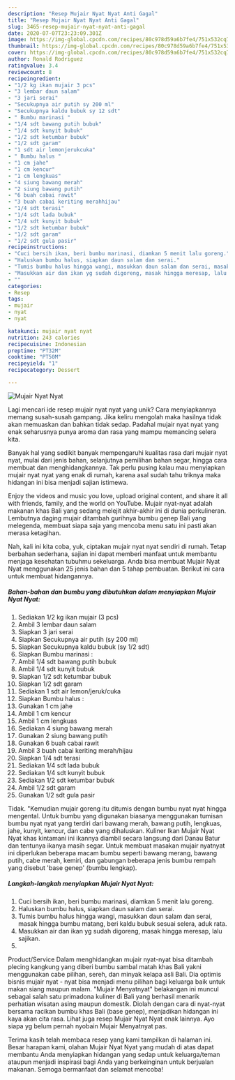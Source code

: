 ```yaml
---
description: "Resep Mujair Nyat Nyat Anti Gagal"
title: "Resep Mujair Nyat Nyat Anti Gagal"
slug: 3465-resep-mujair-nyat-nyat-anti-gagal
date: 2020-07-07T23:23:09.301Z
image: https://img-global.cpcdn.com/recipes/80c978d59a6b7fe4/751x532cq70/mujair-nyat-nyat-foto-resep-utama.jpg
thumbnail: https://img-global.cpcdn.com/recipes/80c978d59a6b7fe4/751x532cq70/mujair-nyat-nyat-foto-resep-utama.jpg
cover: https://img-global.cpcdn.com/recipes/80c978d59a6b7fe4/751x532cq70/mujair-nyat-nyat-foto-resep-utama.jpg
author: Ronald Rodriguez
ratingvalue: 3.4
reviewcount: 8
recipeingredient:
- "1/2 kg ikan mujair 3 pcs"
- "3 lembar daun salam"
- "3 jari serai"
- "Secukupnya air putih sy 200 ml"
- "Secukupnya kaldu bubuk sy 12 sdt"
- " Bumbu marinasi "
- "1/4 sdt bawang putih bubuk"
- "1/4 sdt kunyit bubuk"
- "1/2 sdt ketumbar bubuk"
- "1/2 sdt garam"
- "1 sdt air lemonjerukcuka"
- " Bumbu halus "
- "1 cm jahe"
- "1 cm kencur"
- "1 cm lengkuas"
- "4 siung bawang merah"
- "2 siung bawang putih"
- "6 buah cabai rawit"
- "3 buah cabai keriting merahhijau"
- "1/4 sdt terasi"
- "1/4 sdt lada bubuk"
- "1/4 sdt kunyit bubuk"
- "1/2 sdt ketumbar bubuk"
- "1/2 sdt garam"
- "1/2 sdt gula pasir"
recipeinstructions:
- "Cuci bersih ikan, beri bumbu marinasi, diamkan 5 menit lalu goreng."
- "Haluskan bumbu halus, siapkan daun salam dan serai."
- "Tumis bumbu halus hingga wangi, masukkan daun salam dan serai, masak hingga bumbu matang, beri kaldu bubuk sesuai selera, aduk rata."
- "Masukkan air dan ikan yg sudah digoreng, masak hingga meresap, lalu sajikan."
- ""
categories:
- Resep
tags:
- mujair
- nyat
- nyat

katakunci: mujair nyat nyat 
nutrition: 243 calories
recipecuisine: Indonesian
preptime: "PT32M"
cooktime: "PT50M"
recipeyield: "1"
recipecategory: Dessert

---
```



![Mujair Nyat Nyat](https://img-global.cpcdn.com/recipes/80c978d59a6b7fe4/751x532cq70/mujair-nyat-nyat-foto-resep-utama.jpg)

Lagi mencari ide resep mujair nyat nyat yang unik? Cara menyiapkannya memang susah-susah gampang. Jika keliru mengolah maka hasilnya tidak akan memuaskan dan bahkan tidak sedap. Padahal mujair nyat nyat yang enak seharusnya punya aroma dan rasa yang mampu memancing selera kita.

Banyak hal yang sedikit banyak mempengaruhi kualitas rasa dari mujair nyat nyat, mulai dari jenis bahan, selanjutnya pemilihan bahan segar, hingga cara membuat dan menghidangkannya. Tak perlu pusing kalau mau menyiapkan mujair nyat nyat yang enak di rumah, karena asal sudah tahu triknya maka hidangan ini bisa menjadi sajian istimewa.

Enjoy the videos and music you love, upload original content, and share it all with friends, family, and the world on YouTube. Mujair nyat-nyat adalah makanan khas Bali yang sedang melejit akhir-akhir ini di dunia perkulineran. Lembutnya daging mujair ditambah gurihnya bumbu genep Bali yang melegenda, membuat siapa saja yang mencoba menu satu ini pasti akan merasa ketagihan.


Nah, kali ini kita coba, yuk, ciptakan mujair nyat nyat sendiri di rumah. Tetap berbahan sederhana, sajian ini dapat memberi manfaat untuk membantu menjaga kesehatan tubuhmu sekeluarga. Anda bisa membuat Mujair Nyat Nyat menggunakan 25 jenis bahan dan 5 tahap pembuatan. Berikut ini cara untuk membuat hidangannya.

<!--inarticleads1-->

##### Bahan-bahan dan bumbu yang dibutuhkan dalam menyiapkan Mujair Nyat Nyat:

1. Sediakan 1/2 kg ikan mujair (3 pcs)
1. Ambil 3 lembar daun salam
1. Siapkan 3 jari serai
1. Siapkan Secukupnya air putih (sy 200 ml)
1. Siapkan Secukupnya kaldu bubuk (sy 1/2 sdt)
1. Siapkan  Bumbu marinasi :
1. Ambil 1/4 sdt bawang putih bubuk
1. Ambil 1/4 sdt kunyit bubuk
1. Siapkan 1/2 sdt ketumbar bubuk
1. Siapkan 1/2 sdt garam
1. Sediakan 1 sdt air lemon/jeruk/cuka
1. Siapkan  Bumbu halus :
1. Gunakan 1 cm jahe
1. Ambil 1 cm kencur
1. Ambil 1 cm lengkuas
1. Sediakan 4 siung bawang merah
1. Gunakan 2 siung bawang putih
1. Gunakan 6 buah cabai rawit
1. Ambil 3 buah cabai keriting merah/hijau
1. Siapkan 1/4 sdt terasi
1. Sediakan 1/4 sdt lada bubuk
1. Sediakan 1/4 sdt kunyit bubuk
1. Sediakan 1/2 sdt ketumbar bubuk
1. Ambil 1/2 sdt garam
1. Gunakan 1/2 sdt gula pasir


Tidak. &#34;Kemudian mujair goreng itu ditumis dengan bumbu nyat nyat hingga mengental. Untuk bumbu yang digunakan biasanya menggunakan tumisan bumbu nyat nyat yang terdiri dari bawang merah, bawang putih, lengkuas, jahe, kunyit, kencur, dan cabe yang dihaluskan. Kuliner Ikan Mujair Nyat Nyat khas kintamani ini ikannya diambil secara langsung dari Danau Batur dan tentunya ikanya masih segar. Untuk membuat masakan mujair nyatnyat ini diperlukan beberapa macam bumbu seperti bawang merang, bawang putih, cabe merah, kemiri, dan gabungan beberapa jenis bumbu rempah yang disebut &#39;base genep&#39; (bumbu lengkap). 

<!--inarticleads2-->

##### Langkah-langkah menyiapkan Mujair Nyat Nyat:

1. Cuci bersih ikan, beri bumbu marinasi, diamkan 5 menit lalu goreng.
1. Haluskan bumbu halus, siapkan daun salam dan serai.
1. Tumis bumbu halus hingga wangi, masukkan daun salam dan serai, masak hingga bumbu matang, beri kaldu bubuk sesuai selera, aduk rata.
1. Masukkan air dan ikan yg sudah digoreng, masak hingga meresap, lalu sajikan.
1. 


Product/Service Dalam menghidangkan mujair nyat-nyat bisa ditambah plecing kangkung yang diberi bumbu sambal matah khas Bali yakni menggunakan cabe pilihan, sereh, dan minyak kelapa asli Bali. Dia optimis bisnis mujair nyat - nyat bisa menjadi menu pilihan bagi keluarga baik untuk makan siang maupun malam. &#34;Mujair Menyatnyat&#34; belakangan ini muncul sebagai salah satu primadona kuliner di Bali yang berhasil menarik perhatian wisatan asing maupun domestik. Diolah dengan cara di nyat-nyat bersama racikan bumbu khas Bali (base genep), menjadikan hidangan ini kaya akan cita rasa. Lihat juga resep Mujair Nyat Nyat enak lainnya. Ayo siapa yg belum pernah nyobain Mujair Menyatnyat pas. 

Terima kasih telah membaca resep yang kami tampilkan di halaman ini. Besar harapan kami, olahan Mujair Nyat Nyat yang mudah di atas dapat membantu Anda menyiapkan hidangan yang sedap untuk keluarga/teman ataupun menjadi inspirasi bagi Anda yang berkeinginan untuk berjualan makanan. Semoga bermanfaat dan selamat mencoba!
